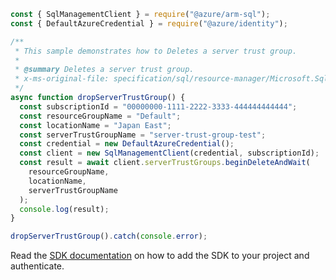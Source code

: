 ```javascript
const { SqlManagementClient } = require("@azure/arm-sql");
const { DefaultAzureCredential } = require("@azure/identity");

/**
 * This sample demonstrates how to Deletes a server trust group.
 *
 * @summary Deletes a server trust group.
 * x-ms-original-file: specification/sql/resource-manager/Microsoft.Sql/preview/2020-11-01-preview/examples/ServerTrustGroupDelete.json
 */
async function dropServerTrustGroup() {
  const subscriptionId = "00000000-1111-2222-3333-444444444444";
  const resourceGroupName = "Default";
  const locationName = "Japan East";
  const serverTrustGroupName = "server-trust-group-test";
  const credential = new DefaultAzureCredential();
  const client = new SqlManagementClient(credential, subscriptionId);
  const result = await client.serverTrustGroups.beginDeleteAndWait(
    resourceGroupName,
    locationName,
    serverTrustGroupName
  );
  console.log(result);
}

dropServerTrustGroup().catch(console.error);
```

Read the [SDK documentation](https://github.com/Azure/azure-sdk-for-js/blob/%40azure%2Farm-sql_9.0.1/sdk/sql/arm-sql/README.md) on how to add the SDK to your project and authenticate.
